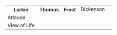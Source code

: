  <table>
  <tr>
    <th>Larkin</th>
    <th>Thomas</th>
    <th>Frost</th>
    <td>Dickenson</td>
  </tr>
  <tr>
    <td>Attitude</td>
    <td></td>
    <td></td>
    <td></td>
    <td></td>
  </tr>
  <tr>
    <td>View of Life</td>
    <td></td>
    <td></td>
    <td></td>
    <td></td>
  </tr>
  </tr>
 </table> 
